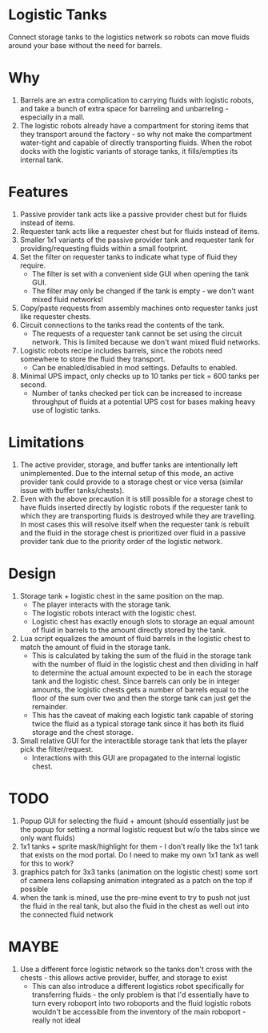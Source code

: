 # Logistic Tanks
Connect storage tanks to the logistics network so robots can move fluids around your base without the need for barrels.

# Why
1. Barrels are an extra complication to carrying fluids with logistic robots, and take a bunch of extra space for barreling and unbarreling - especially in a mall.
2. The logistic robots already have a compartment for storing items that they transport around the factory - so why not make the compartment water-tight and capable of directly transporting fluids. When the robot docks with the logistic variants of storage tanks, it fills/empties its internal tank.

# Features
1. Passive provider tank acts like a passive provider chest but for fluids instead of items.
2. Requester tank acts like a requester chest but for fluids instead of items.
2. Smaller 1x1 variants of the passive provider tank and requester tank for providing/requesting fluids within a small footprint.
3. Set the filter on requester tanks to indicate what type of fluid they require.
    - The filter is set with a convenient side GUI when opening the tank GUI.
    - The filter may only be changed if the tank is empty - we don't want mixed fluid networks!
4. Copy/paste requests from assembly machines onto requester tanks just like requester chests.
5. Circuit connections to the tanks read the contents of the tank.
    - The requests of a requester tank cannot be set using the circuit network. This is limited because we don't want mixed fluid networks.
6. Logistic robots recipe includes barrels, since the robots need somewhere to store the fluid they transport.
    - Can be enabled/disabled in mod settings. Defaults to enabled.
7. Minimal UPS impact, only checks up to 10 tanks per tick = 600 tanks per second.
    - Number of tanks checked per tick can be increased to increase throughput of fluids at a potential UPS cost for bases making heavy use of logistic tanks.

# Limitations
1. The active provider, storage, and buffer tanks are intentionally left unimplemented. Due to the internal setup of this mode, an active provider tank could provide to a storage chest or vice versa (similar issue with buffer tanks/chests).
2. Even with the above precaution it is still possible for a storage chest to have fluids inserted directly by logistic robots if the requester tank to which they are transporting fluids is destroyed while they are travelling. In most cases this will resolve itself when the requester tank is rebuilt and the fluid in the storage chest is prioritized over fluid in a passive provider tank due to the priority order of the logistic network.

# Design
1. Storage tank + logistic chest in the same position on the map.
    - The player interacts with the storage tank.
    - The logistic robots interact with the logistic chest.
    - Logistic chest has exactly enough slots to storage an equal amount of fluid in barrels to the amount directly stored by the tank.
2. Lua script equalizes the amount of fluid barrels in the logistic chest to match the amount of fluid in the storage tank.
    - This is calculated by taking the sum of the fluid in the storage tank with the number of fluid in the logistic chest and then dividing in half to determine the actual amount expected to be in each the storage tank and the logistic chest. Since barrels can only be in integer amounts, the logistic chests gets a number of barrels equal to the floor of the sum over two and then the storge tank can just get the remainder.
    - This has the caveat of making each logistic tank capable of storing twice the fluid as a typical storage tank since it has both its fluid storage and the chest storage.
3. Small relative GUI for the interactible storage tank that lets the player pick the filter/request.
    - Interactions with this GUI are propagated to the internal logistic chest.

# TODO
1. Popup GUI for selecting the fluid + amount (should essentially just be the popup for setting a normal logistic request but w/o the tabs since we only want fluids)
3. 1x1 tanks + sprite mask/highlight for them - I don't really like the 1x1 tank that exists on the mod portal. Do I need to make my own 1x1 tank as well for this to work?
7. graphics patch for 3x3 tanks (animation on the logistic chest) some sort of camera lens collapsing animation integrated as a patch on the top if possible
8. when the tank is mined, use the pre-mine event to try to push not just the fluid in the real tank, but also the fluid in the chest as well out into the connected fluid network

# MAYBE
1. Use a different force logistic network so the tanks don't cross with the chests - this allows active provider, buffer, and storage to exist
   - This can also introduce a different logistics robot specifically for transferring fluids - the only problem is that I'd essentially have to turn every roboport into two roboports and the fluid logistic robots wouldn't be accessible from the inventory of the main roboport - really not ideal